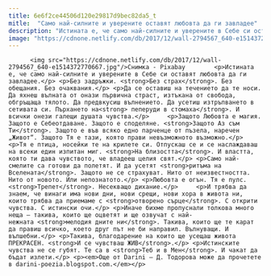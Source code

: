 ```yaml
---
title: 6e6f2ce44506d120e29817d9bec82da5_t
mitle:  "Само най-силните и уверените оставят любовта да ги завладее"
description: "Истината е, че само най-силните и уверените в Себе си оставят любовта да ги завладее. Без задръжки. Без страх. Без обещания. Без очаквания. Да се оставиш на течението да те носи. Да яхнеш вълната от онази първична страст, изтъкана от свобода, обгръщаща тялото. Да предвкусиш вълнението. Да усетиш изтръпването в сетивата си. Пърхането на пеперуди в стомаха. …"
image: "https://cdnone.netlify.com/db/2017/12/wall-2794567_640-e1514372770667.jpg"
---
```


          <img src="https://cdnone.netlify.com/db/2017/12/wall-2794567_640-e1514372770667.jpg"/>Снимка - Pixabay        <p>Истината е, че само най-силните и уверените в Себе си оставят любовта да ги завладее.</p> <p>Без задръжки. <strong>Без страх</strong>. Без обещания. Без очаквания.</p> <p>Да се оставиш на течението да те носи. Да яхнеш вълната от онази първична страст, изтъкана от свобода, обгръщаща тялото. Да предвкусиш вълнението. Да усетиш изтръпването в сетивата си. Пърхането на<strong> пеперуди в стомаха</strong>. И всички онези галещи душата чувства.</p>     <p>Защото Любовта е магия. Защото е Себеотдаване. Защото е споделяне. <strong>Защото Аз съм Ти</strong>. Защото е във всяко едно парченце от пъзела, наречен „Живот“. Защото Тя е тази, която прави невъзможното възможно.</p> <p>Тя е птица, носейки те на крилете си. Отпускаш се и се наслаждаваш на всеки един изпитан миг. <strong>На близостта</strong>. И властта, която ти дава чувството, че владееш целия свят.</p> <p>Само най-смелите са готови да полетят. И да усетят <strong>ритъма на Вселената</strong>. Защото не се страхуват. Нито от неизвестността. Нито от новото. Или непознатото.</p> <p>Любовта е огън. Тя е пулс. <strong>Трепет</strong>. Несекващо дихание.</p>     <p>И трябва да знаем, че винаги има нови дни, нови срещи, нови хора в живота ни, които трябва да приемаме с <strong>отворено сърце</strong>. С открити чувства. С истински очи.</p> <p>Иначе бихме пропуснали толкова много неща – такива, които ще оцветят и ще озвучат с най-нежната <strong>мелодия дните ни</strong>. Такива, които ще те карат да правиш всичко, което друг път не би направил. Вълнуващи. И вълшебни.</p> <p>Такива, благодарение на които ще усещаш живота ПРЕКРАСЕН. <strong>И се чувстваш ЖИВ</strong>.</p> <p>Истинските чувства не се губят. Те са в <strong>Теб и в Мен</strong>. И чакат да бъдат излети.</p> <p><em>Още от Darini – Д. Тодорова може да прочетете в darini-poezia.blogspot.com.</em></p>        